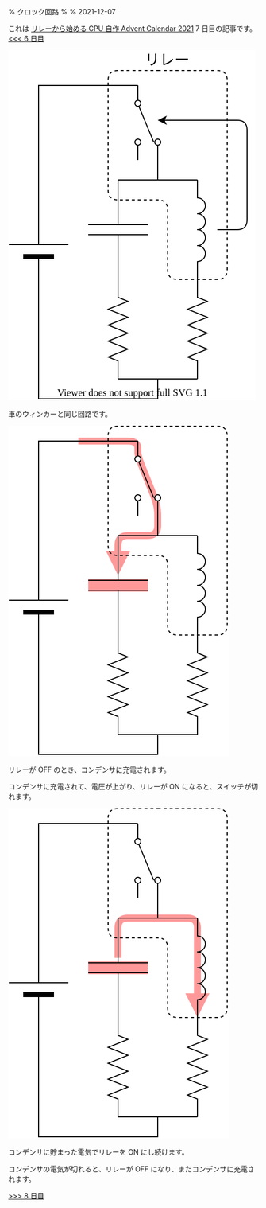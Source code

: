 % クロック回路
%
% 2021-12-07

これは [リレーから始める CPU 自作 Advent Calendar 2021](https://adventar.org/calendars/7052) 7 日目の記事です。[<<< 6 日目](../Day6_Counter/)

![](./img/Clock.dio.svg)

車のウィンカーと同じ回路です。

![](./img/ClockOFF.dio.svg)

リレーが OFF のとき、コンデンサに充電されます。

コンデンサに充電されて、電圧が上がり、リレーが ON になると、スイッチが切れます。

![](./img/ClockON.dio.svg)

コンデンサに貯まった電気でリレーを ON にし続けます。

コンデンサの電気が切れると、リレーが OFF になり、またコンデンサに充電されます。

[>>> 8 日目](../Day8_Illumination/)
